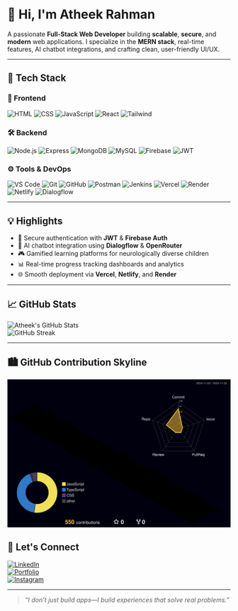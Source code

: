 # 👋 Hi, I'm Atheek Rahman

A passionate **Full-Stack Web Developer** building **scalable**, **secure**, and **modern** web applications. I specialize in the **MERN stack**, real-time features, AI chatbot integrations, and crafting clean, user-friendly UI/UX.

---

## 🚀 Tech Stack

### 🧩 Frontend
![HTML](https://img.shields.io/badge/HTML-E34F26?style=flat&logo=html5&logoColor=white)
![CSS](https://img.shields.io/badge/CSS-1572B6?style=flat&logo=css3&logoColor=white)
![JavaScript](https://img.shields.io/badge/JavaScript-F7DF1E?style=flat&logo=javascript&logoColor=black)
![React](https://img.shields.io/badge/React-61DAFB?style=flat&logo=react&logoColor=black)
![Tailwind](https://img.shields.io/badge/Tailwind_CSS-38B2AC?style=flat&logo=tailwind-css&logoColor=white)

### 🛠️ Backend
![Node.js](https://img.shields.io/badge/Node.js-339933?style=flat&logo=node.js&logoColor=white)
![Express](https://img.shields.io/badge/Express.js-000000?style=flat&logo=express&logoColor=white)
![MongoDB](https://img.shields.io/badge/MongoDB-47A248?style=flat&logo=mongodb&logoColor=white)
![MySQL](https://img.shields.io/badge/MySQL-4479A1?style=flat&logo=mysql&logoColor=white)
![Firebase](https://img.shields.io/badge/Firebase-FFCA28?style=flat&logo=firebase&logoColor=black)
![JWT](https://img.shields.io/badge/JWT-000000?style=flat&logo=jsonwebtokens&logoColor=white)

### ⚙️ Tools & DevOps
![VS Code](https://img.shields.io/badge/VS_Code-007ACC?style=flat&logo=visual-studio-code&logoColor=white)
![Git](https://img.shields.io/badge/Git-F05032?style=flat&logo=git&logoColor=white)
![GitHub](https://img.shields.io/badge/GitHub-181717?style=flat&logo=github&logoColor=white)
![Postman](https://img.shields.io/badge/Postman-FF6C37?style=flat&logo=postman&logoColor=white)
![Jenkins](https://img.shields.io/badge/Jenkins-D24939?style=flat&logo=jenkins&logoColor=white)
![Vercel](https://img.shields.io/badge/Vercel-000000?style=flat&logo=vercel&logoColor=white)
![Render](https://img.shields.io/badge/Render-46E3B7?style=flat&logo=render&logoColor=black)
![Netlify](https://img.shields.io/badge/Netlify-00C7B7?style=flat&logo=netlify&logoColor=white)
![Dialogflow](https://img.shields.io/badge/Dialogflow-FF9800?style=flat&logo=dialogflow&logoColor=white)

---

## 💡 Highlights

- 🔐 Secure authentication with **JWT** & **Firebase Auth**
- 🤖 AI chatbot integration using **Dialogflow** & **OpenRouter**
- 🎮 Gamified learning platforms for neurologically diverse children
- 📊 Real-time progress tracking dashboards and analytics
- 🌐 Smooth deployment via **Vercel**, **Netlify**, and **Render**

---

## 📈 GitHub Stats

![Atheek's GitHub Stats](https://github-readme-stats.vercel.app/api?username=atheek&show_icons=true&theme=radical)  
![GitHub Streak](https://streak-stats.demolab.com?user=atheek&theme=dark)

---

## 🏙️ GitHub Contribution Skyline

<p align="center">
  <img src="./profile-3d-contrib/profile-night-rainbow.svg" alt="3D Contribution Graph" />
</p>



## 🔗 Let's Connect

[![LinkedIn](https://img.shields.io/badge/LinkedIn-0A66C2?style=flat&logo=linkedin&logoColor=white)](https://www.linkedin.com/in/mahammad-atheek-rahman-657533253/)  
[![Portfolio](https://img.shields.io/badge/Portfolio-000000?style=flat&logo=ko-fi&logoColor=white)](https://atheek.vercel.app)  
[![Instagram](https://img.shields.io/badge/Instagram-E4405F?style=flat&logo=instagram&logoColor=white)]((https://www.instagram.com/atheekrhmn/))

---

> _“I don’t just build apps—I build experiences that solve real problems.”_

